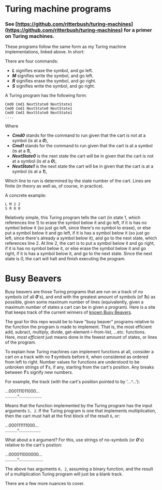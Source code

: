 # Turing machine programs

### See [https://github.com/ritterbush/turing-machines](https://github.com/ritterbush/turing-machines) for a primer on Turing machines.

These programs follow the same form as my Turing machine implementations, linked above. In short: 

There are four commands:

* ***L*** signifies erase the symbol, and go left.
* ***M*** signifies write the symbol, and go left.
* ***R*** signifies erase the symbol, and go right.
* ***S*** signifies write the symbol, and go right.

A Turing program has the following form:

    Cmd0 Cmd1 NextState0 NextState1
    Cmd0 Cmd1 NextState0 NextState1
    Cmd0 Cmd1 NextState0 NextState1
    ....

Where


* ***Cmd0*** stands for the command to run given that the cart is not at a symbol (is at a ***0***),
* ***Cmd1*** stands for the command to run given that the cart is at a symbol (is at a ***1***),
* ***NextState0*** is the next state the cart will be in given that the cart is not at a symbol (is at a ***0***),
* ***NextState1*** is the next state the cart will be in given that the cart is at a symbol (is at a ***1***),

Which line to run is determined by the state number of the cart. Lines are finite (in theory as well as, of course, in practice).

A concrete example:

    L M 2 2
    S R 0 0

Relatively simple, this Turing program tells the cart (in state 1, which references line 1) to erase the symbol below it and go left, if it is has no symbol below it (so just go left, since there's no symbol to erase), or else put a symbol below it and go left, if it is has a symbol below it (so just go left, since there's already a symbol below it), and go to the next state, which references line 2. At line 2, the cart is to put a symbol below it and go right, if it is has no symbol below it, or else erase the symbol below it and go right, if it is has a symbol below it, and go to the next state. Since the next state is 0, the cart will halt and finish executing the program.

# Busy Beavers

Busy beavers are those Turing programs that are run on a track of no symbols (of all ***0***'s), and end with the greatest amount of symbols (of ***1***s) as possible, given some maximum number of lines (equivalently, given a maximum number of states a cart can be in given a program). Here is a site that keeps track of the current winners of [known Busy Beavers](https://webusers.imj-prg.fr/~pascal.michel/bbc.html).

The goal for this repo would be to have "busy beaver" programs relative to the function the program is made to implement. That is, the most efficient add, subract, multiply, divide, get-element-i-from-list, ...etc. functions. Here, *most efficient* just means done in the fewest amount of states, or lines of the program.

To explain how Turing machines can implement functions at all, consider a cart on a track with no ***1*** symbols before it, when considered as ordered from left to right. Number values for functions are understood to be unbroken strings of ***1***'s, if any, starting from the cart's position. Any breaks between ***1***'s signify new numbers.

For example, the track (with the cart's position pointed to by '...^...'):

...000111011000...\
..........^...................

Means that the function implemented by the Turing program has the input arguments `3, 2`. If the Turing program is one that implements multiplication, then the cart must halt at the first block of the result `6`, or:

...000111111000...\
..........^..................

What about a `0` argument? For this, use strings of no-symbols (or ***0***'s) relative to the cart's postion:

...000011000000...\
..........^....................

The above has arguments `0, 2`, assuming a binary function, and the result of a multiplication Turing program will just be a blank track.

There are a few more nuances to cover.
